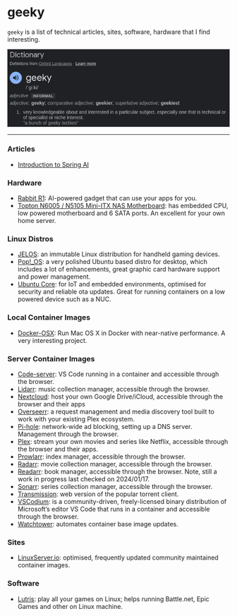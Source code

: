# geeky

`geeky` is a list of technical articles, sites, software, hardware that I find interesting.

[![google-definition-search](./.images/Screenshot%20from%202024-01-17%2013-47-15.png)](https://www.google.com/search?q=geeky+definition)

---

### Articles

- [Introduction to Spring AI](https://www.baeldung.com/spring-ai)

### Hardware

- [Rabbit R1](https://www.theverge.com/2024/1/9/24030667/rabbit-r1-ai-action-model-price-release-date): AI-powered gadget that can use your apps for you.
- [Topton N6005 / N5105 Mini-ITX NAS Motherboard](https://www.ebay.com/itm/126259718077): has embedded CPU, low powered motherboard and 6 SATA ports. An excellent for your own home server.

### Linux Distros

- [JELOS](https://github.com/JustEnoughLinuxOS/distribution): an immutable Linux distribution for handheld gaming devices.
- [Pop!_OS](https://pop.system76.com/): a very polished Ubuntu based distro for desktop, which includes a lot of enhancements, great graphic card hardware support and power management.
- [Ubuntu Core](https://ubuntu.com/core): for IoT and embedded environments, optimised for security and reliable ota updates. Great for running containers on a low powered device such as a NUC.

### Local Container Images

- [Docker-OSX](https://github.com/sickcodes/Docker-OSX): Run Mac OS X in Docker with near-native performance. A very interesting project.

### Server Container Images

- [Code-server](https://hub.docker.com/r/linuxserver/code-server): VS Code running in a container and accessible through the browser.
- [Lidarr](https://hub.docker.com/r/linuxserver/lidarr): music collection manager, accessible through the browser.
- [Nextcloud](https://hub.docker.com/r/linuxserver/nextcloud): host your own Google Drive/iCloud, accessible through the browser and their apps
- [Overseerr](https://hub.docker.com/r/linuxserver/overseerr): a request management and media discovery tool built to work with your existing Plex ecosystem.
- [Pi-hole](https://hub.docker.com/r/pihole/pihole): network-wide ad blocking, setting up a DNS server. Management through the browser.
- [Plex](https://hub.docker.com/r/linuxserver/plex): stream your own movies and series like Netflix, accessible through the browser and their apps.
- [Prowlarr](https://hub.docker.com/r/linuxserver/prowlarr): index manager, accessible through the browser.
- [Radarr](https://hub.docker.com/r/linuxserver/radarr): movie collection manager, accessible through the browser.
- [Readarr](https://hub.docker.com/r/linuxserver/readarr): book manager, accessible through the browser. Note, still a work in progress last checked on 2024/01/17. 
- [Sonarr](https://hub.docker.com/r/linuxserver/sonarr): series collection manager, accessible through the browser.
- [Transmission](https://hub.docker.com/r/linuxserver/transmission): web version of the popular torrent client.
- [VSCodium](https://hub.docker.com/r/linuxserver/vscodium): is a community-driven, freely-licensed binary distribution of Microsoft’s editor VS Code that runs in a container and accessible through the browser.
- [Watchtower](https://github.com/containrrr/watchtower): automates container base image updates.

### Sites

- [LinuxServer.io](https://www.linuxserver.io/): optimised, frequently updated community maintained container images.

### Software

- [Lutris](https://lutris.net/): play all your games on Linux; helps running Battle.net, Epic Games and other on Linux machine.